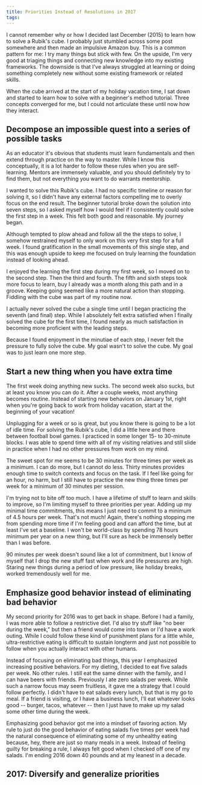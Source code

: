 ```yaml
---
title: Priorities Instead of Resolutions in 2017
tags:
---
```


I cannot remember why or how I decided last December (2015) to learn how to solve a Rubik's cube. I probably just stumbled across some post somewhere and then made an impulsive Amazon buy. This is a common pattern for me: I try many things but stick with few. On the upside, I'm very good at triaging things and connecting new knowledge into my existing frameworks. The downside is that I've always struggled at learning or doing something completely new without some existing framework or related skills.

When the cube arrived at the start of my holiday vacation time, I sat down and started to learn how to solve with a beginner's method tutorial. Three concepts converged for me, but I could not articulate these until now how they interact.

## Decompose an impossible quest into a series of possible tasks

As an educator it's obvious that students must learn fundamentals and then extend through practice on the way to master. While I know this conceptually, it is a lot harder to follow these rules when you are self-learning. Mentors are immensely valuable, and you should definitely try to find them, but not everything you want to do warrants mentorship.

I wanted to solve this Rubik's cube. I had no specific timeline or reason for solving it, so I didn't have any external factors compelling me to overly focus on the end result. The beginner tutorial broke down the solution into seven steps, so I asked myself how I would feel if I consistently could solve the first step in a week. This felt both good and reasonable. My journey began.

Although tempted to plow ahead and follow all the the steps to solve, I somehow restrained myself to only work on this very first step for a full week. I found gratification in the small movements of this single step, and this was enough upside to keep me focused on truly learning the foundation instead of looking ahead.

I enjoyed the learning the first step during my first week, so I moved on to the second step. Then the third and fourth. The fifth and sixth steps took more focus to learn, buy I already was a month along this path and in a groove. Keeping going seemed like a more natural action than stopping. Fiddling with the cube was part of my routine now.

I actually never solved the cube a single time until I began practicing the seventh (and final) step. While I absolutely felt extra satisfied when I finally solved the cube for the first time, I found nearly as much satisfaction in becoming more proficient with the leading steps.

Because I found enjoyment in the minutiae of each step, I never felt the pressure to fully solve the cube. My goal wasn't to solve the cube. My goal was to just learn one more step.

## Start a new thing when you have extra time

The first week doing anything new sucks. The second week also sucks, but at least you know you can do it. After a couple weeks, most anything becomes routine. Instead of starting new behaviors on January 1st, right when you're going back to work from holiday vacation, start at the beginning of your vacation!

Unplugging for a week or so is great, but you know there is going to be a lot of idle time. For solving the Rubik's cube, I did a little here and there between football bowl games. I practiced in some longer 15- to 30-minute blocks. I was able to spend time with all of my visiting relatives and still slide in practice when I had no other pressures from work on my mind.

The sweet spot for me seems to be 30 minutes for three times per week as a minimum. I can do more, but I cannot do less. Thirty minutes provides enough time to switch contexts and focus on the task. If I feel like going for an hour, no harm, but I still have to practice the new thing three times per week for a minimum of 30 minutes per session.

I'm trying not to bite off too much. I have a lifetime of stuff to learn and skills to improve, so I'm limiting myself to three priorities per year. Adding up my minimal time commitments, this means I just need to commit to a minimum of 4.5 hours per week. That's not much! Again, there's nothing stopping me from spending more time if I'm feeling good and can afford the time, but at least I've set a baseline. I won't be world-class by spending 78 hours minimum per year on a new thing, but I'll sure as heck be immensely better than I was before.

90 minutes per week doesn't sound like a lot of commitment, but I know of myself that I drop the new stuff fast when work and life pressures are high. Staring new things during a period of low pressure, like holiday breaks, worked tremendously well for me.

## Emphasize good behavior instead of eliminating bad behavior

My second priority for 2016 was to get back in shape. Before I had a family, I was more able to follow a restrictive diet. I'd also try stuff like "no beer during the week," but then a friend would come into town or I'd have a work outing. While I could follow these kind of punishment plans for a little while, ultra-restrictive eating is difficult to sustain longterm and just not possible to follow when you actually interact with other humans.

Instead of focusing on eliminating bad things, this year I emphasized increasing positive behaviors. For my dieting, I decided to eat five salads per week. No other rules. I still eat the same dinner with the family, and I can have beers with friends. Previously I ate zero salads per week. While such a narrow focus may seem fruitless, it gave me a strategy that I could follow perfectly. I didn't have to eat salads every lunch, but that is my go to meal. If a friend is visiting, or I have a business lunch, I'll eat whatever looks good -- burger, tacos, whatever -- then I just have to make up my salad some other time during the week.

Emphasizing good behavior got me into a mindset of favoring action. My rule to just do the good behavior of eating salads five times per week had the natural consequence of eliminating some of my unhealthy eating because, hey, there are just so many meals in a week. Instead of feeling guilty for breaking a rule, I always felt good when I checked off one of my salads. I'm ending 2016 down 40 pounds and at my leanest in a decade.

## 2017: Diversify and generalize priorities
